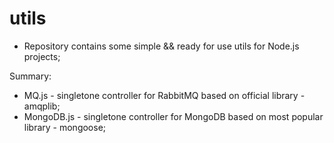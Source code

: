 # utils

 - Repository contains some simple && ready for use utils for Node.js projects;
 
 Summary:
 
 - MQ.js - singletone controller for RabbitMQ based on official library - amqplib;
 - MongoDB.js - singletone controller for MongoDB based on most popular library - mongoose;
